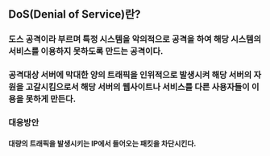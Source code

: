 ## DoS(Denial of Service)란?
### 도스 공격이라 부르며 특정 시스템을 악의적으로 공격을 하여 해당 시스템의 서비스를 이용하지 못하도록 만드는 공격이다.
### 공격대상 서버에 막대한 양의 트래픽을 인위적으로 발생시켜 해당 서버의 자원을 고갈시킴으로서 해당 서버의 웹사이트나 서비스를 다른 사용자들이 이용을 못하게 만든다.


### 대응방안
#### 대량의 트래픽을 발생시키는 IP에서 들어오는 패킷을 차단시킨다.
